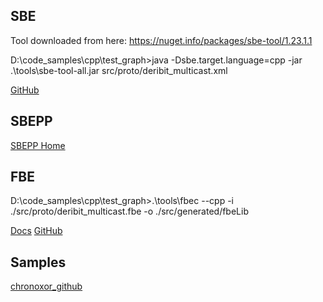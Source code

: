 ## SBE

Tool downloaded from here: https://nuget.info/packages/sbe-tool/1.23.1.1

D:\code_samples\cpp\test_graph>java -Dsbe.target.language=cpp -jar .\tools\sbe-tool-all.jar src/proto/deribit_multicast.xml


[GitHub](https://github.com/real-logic/simple-binary-encoding)

## SBEPP

[SBEPP Home](https://oleksandrkvl.github.io/sbepp/1.4.0/index.html)

## FBE

D:\code_samples\cpp\test_graph>.\tools\fbec --cpp -i ./src/proto/deribit_multicast.fbe -o ./src/generated/fbeLib

[Docs](https://chronoxor.github.io/FastBinaryEncoding/)
[GitHub](https://github.com/chronoxor/FastBinaryEncoding)

## Samples

[chronoxor_github](https://github.com/chronoxor/CppSerialization)